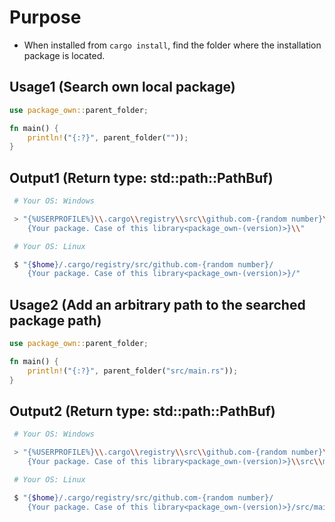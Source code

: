 # Purpose

- When installed from `cargo install`, find the folder where the installation package is located.

## Usage1 (Search own local package)

```rust
use package_own::parent_folder;

fn main() {
    println!("{:?}", parent_folder(""));
}
```

## Output1 (Return type: std::path::PathBuf)

```bash
 # Your OS: Windows

 > "{%USERPROFILE%}\\.cargo\\registry\\src\\github.com-{random number}\\
    {Your package. Case of this library<package_own-(version)>}\\"

 # Your OS: Linux

 $ "{$home}/.cargo/registry/src/github.com-{random number}/
    {Your package. Case of this library<package_own-(version)>}/"
```

## Usage2 (Add an arbitrary path to the searched package path)

```rust
use package_own::parent_folder;

fn main() {
    println!("{:?}", parent_folder("src/main.rs"));
}
```

## Output2 (Return type: std::path::PathBuf)

```bash
 # Your OS: Windows

 > "{%USERPROFILE%}\\.cargo\\registry\\src\\github.com-{random number}\\
    {Your package. Case of this library<package_own-(version)>}\\src\\main.rs"

 # Your OS: Linux

 $ "{$home}/.cargo/registry/src/github.com-{random number}/
    {Your package. Case of this library<package_own-(version)>}/src/main.rs"
```
